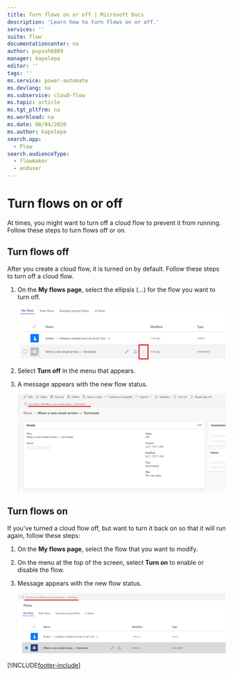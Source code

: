 ```yaml
---
title: Turn flows on or off | Microsoft Docs
description: 'Learn how to turn flows on or off.'
services: ''
suite: flow
documentationcenter: na
author: puyush6889
manager: kapolepa
editor: ''
tags: ''
ms.service: power-automate
ms.devlang: na
ms.subservice: cloud-flow
ms.topic: article
ms.tgt_pltfrm: na
ms.workload: na
ms.date: 08/04/2020
ms.author: kapolepa
search.app:
  - Flow
search.audienceType:
  - flowmaker
  - enduser
---
```


# Turn flows on or off

At times, you might want to turn off a cloud flow to prevent it from running. Follow these steps to turn flows off or on.

## Turn flows off

After you create a cloud flow, it is turned on by default. Follow these steps to turn off a cloud flow.

1. On the **My flows page**,  select the ellipsis (...) for the flow you want to turn off.
    
    ![Power Automate ellipsis.](./media/disable-flow/flows-collapsed-menu.png)
    
1. Select **Turn off** in the menu that appears.

1. A message appears with the new flow status.

    ![New flow status after being disabled on flow details page.](./media/disable-flow/flow-details-page-new-status.png)


## Turn flows on

If you've turned a cloud flow off, but want to turn it back on so that it will run again, follow these steps: 

1. On the **My flows page**, select the flow that you want to modify.

1. On the menu at the top of the screen, select **Turn on** to enable or disable the flow.

1. Message appears with the new flow status.

    ![New flow status after being disabled.](./media/disable-flow/flow-new-status.png)



[!INCLUDE[footer-include](includes/footer-banner.md)]